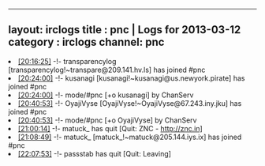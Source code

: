 
---
layout: irclogs
title : pnc | Logs for 2013-03-12
category : irclogs
channel: pnc
---
<li class="logitem"><a href="#20:16:25" name="20:16:25" class="time">[20:16:25]</a> -!- <span class="join">transparencylog</span> [transparencylog!~transpare@209.141.hv.ls] has joined #pnc </li>
<li class="logitem"><a href="#20:24:00" name="20:24:00" class="time">[20:24:00]</a> -!- <span class="join">kusanagi</span> [kusanagi!~kusanagi@us.newyork.pirate] has joined #pnc </li>
<li class="logitem"><a href="#20:24:00" name="20:24:00" class="time">[20:24:00]</a> -!- mode/<span class="mode">#pnc</span> [+o kusanagi] by ChanServ </li>
<li class="logitem"><a href="#20:40:53" name="20:40:53" class="time">[20:40:53]</a> -!- <span class="join">OyajiVyse</span> [OyajiVyse!~OyajiVyse@67.243.iny.jku] has joined #pnc </li>
<li class="logitem"><a href="#20:40:53" name="20:40:53" class="time">[20:40:53]</a> -!- mode/<span class="mode">#pnc</span> [+o OyajiVyse] by ChanServ </li>
<li class="logitem"><a href="#21:00:14" name="21:00:14" class="time">[21:00:14]</a> -!- <span class="quit">matuck_</span> has quit [Quit: ZNC - <a href="http://znc.in]" target="_blank">http://znc.in]</a> </li>
<li class="logitem"><a href="#21:08:49" name="21:08:49" class="time">[21:08:49]</a> -!- <span class="join">matuck_</span> [matuck_!~matuck@205.144.iys.ix] has joined #pnc </li>
<li class="logitem"><a href="#22:07:53" name="22:07:53" class="time">[22:07:53]</a> -!- <span class="quit">passstab</span> has quit [Quit: Leaving] </li>


